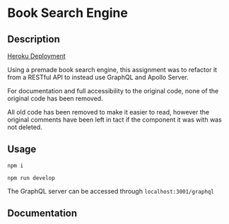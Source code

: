 # Book Search Engine

## Description

[Heroku Deployment](https://evening-fortress-93265.herokuapp.com/)

Using a premade book search engine, this assignment was to refactor it from a RESTful API to instead use GraphQL and Apollo Server.

For documentation and full accessibility to the original code, none of the original code has been removed.

All old code has been removed to make it easier to read, however the original comments have been left in tact if the component it was with was not deleted.

## Usage

`npm i`

`npm run develop`

The GraphQL server can be accessed through `localhost:3001/graphql`

## Documentation